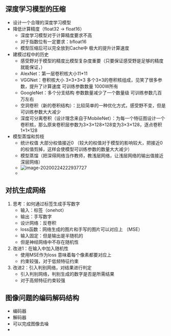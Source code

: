 ## 深度学习模型的压缩

- 设计一个合理的深度学习模型
- 降低计算精度（float32 -> float16）
  - 深度学习模型对于计算精度要求不高
  - 对于指数位有一定要求：bfloat16
  - 模型压缩后可以完全放到Cache中 极大的提升计算速度
- 建模过程中的历史
  - 感受野对于模型的精度比模型复杂度重要（只要保证感受野是足够的精度就能保证，）
  - AlexNet：第一层卷积核大小11*11
  - VGGNet：卷积核大小 3×3+3×3 多个3×3的卷积核组成，见笑了很多参数，提升了计算速度  可训练参数数量 1000W所有
  - GoogleNet：多个分支结构   参数数量减少了一个数量级 可训练参数几百万左右
  - 空洞卷积（新的卷积结构）：比较简单的一种优化方式，感受野不变，但是可训练参数大大减少
  - 深度可分离卷积（设计理念来自于MobileNet）：为每一个特征图设计一个卷积核，那么原来卷积层参数为3×3×128×128变为3×3×128，逐点卷积  1×1×128
- 模型蒸馏和剪枝
  - 统计权值 大部分权值接近0 （较大的权值对于模型的影响较大，把接近0的权值剪掉，这样会使模型可训练参数的数量大大减少）
  - 模型蒸馏（把深得网络当作教师，教浅层网络，让浅层网络的输出值接近深层网络）
  - ![image-20200224222937727](C:\Users\lkjx0\AppData\Roaming\Typora\typora-user-images\image-20200224222937727.png)
  - 





## 对抗生成网络

1. 思考：如何通过标签生成手写数字
   - 输入：标签（onehot）
   - 输出：手写数字
   - 设计网络：反卷积 
   - loss函数：网络生成的图片和手写的图片可以对应上 （MSE）
   - 输入固定：但是输出是半随机的
   - 但是神经网络中不存在随机性
2. 改进1：在输入中加入随机性
   - 使用MSE作为loss 意味着每个像素都要对应上
   - 约束较强，对于低频特征约束
3. 改进2：引入判别网络，对结果进行判定
   - 引入判别网络，判别生成的数字是否是所需结果
   - 对于高频特征约束较强





## 图像问题的编码解码结构

- 编码器
- 解码器
- 可以完成图像去噪
- 